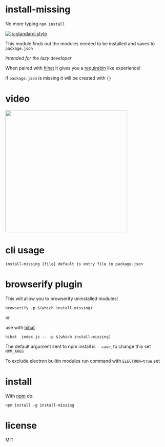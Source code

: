 # install-missing

No more typing ```npm install```

[![js-standard-style](https://cdn.rawgit.com/feross/standard/master/badge.svg)](https://github.com/feross/standard)

This module finds out the modules needed to be installed and saves to
`package.json`

*Intended for the lazy developer*

When paired with [hihat] it gives you a
[requirebin] like experience!

If `package.json` is missing it will be created with `{}`

# video

<a href="https://asciinema.org/a/33310?autoplay=1"><img src="https://asciinema.org/a/33310.png" width="380"/></a>

# cli usage
```
install-missing [file] default is entry file in package.json
```

# browserify plugin

This will allow you to browserify uninstalled modules!

```
browserify -p $(which install-missing)
```

or

use with [hihat]

```
hihat  index.js -- -p $(which install-missing)
```

The default argument sent to npm install is ```--save```, 
to change this set ```NPM_ARGS```

To exclude electron builtin modules run command with ```ELECTRON=true``` set

# install

With [npm] do:

```
npm install -g install-missing
```

# license

MIT

[hihat]:https://github.com/Jam3/hihat
[requirebin]:http://requirebin.com
[npm]:https://npmjs.org